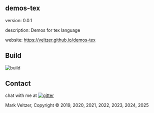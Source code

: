 ## demos-tex

version: 0.0.1

description: Demos for tex language

website: https://veltzer.github.io/demos-tex

## Build

![build](https://github.com/veltzer/demos-tex/workflows/build/badge.svg)


## Contact

chat with me at [![gitter](https://badges.gitter.im/Join%20Chat.svg)](https://gitter.im/veltzer/mark.veltzer)

Mark Veltzer, Copyright © 2019, 2020, 2021, 2022, 2023, 2024, 2025
